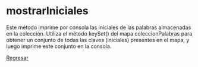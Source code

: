 # mostrarIniciales
Este método imprime por consola las iniciales de las palabras almacenadas en la colección. Utiliza el método keySet() del mapa coleccionPalabras para obtener un conjunto de todas las claves (iniciales) presentes en el mapa, y luego imprime este conjunto en la consola.

[Regresar](https://claudiaalerivas.github.io/PROG-UDN-Duolingo/)